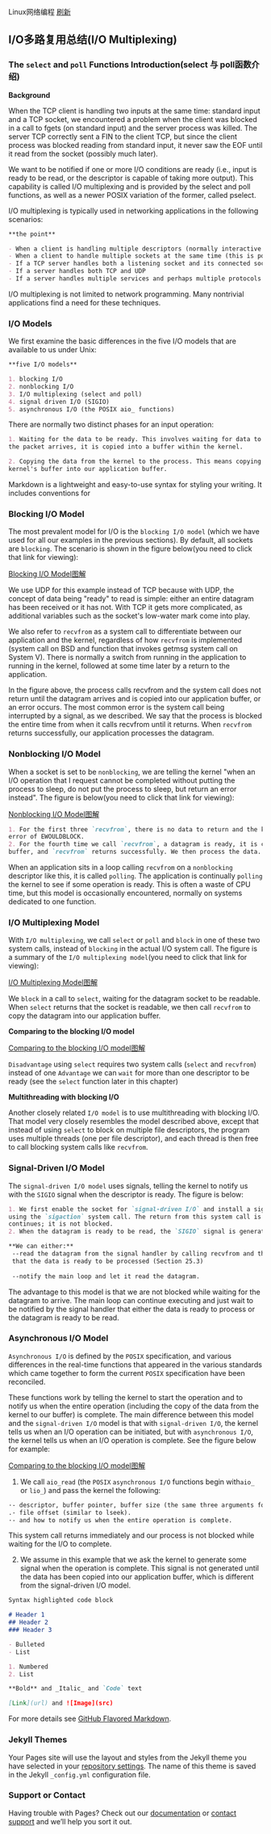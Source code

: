  Linux网络编程                                 [刷新](http://xpfan.top) 
## I/O多路复用总结(I/O Multiplexing)

### The `select` and `poll` Functions Introduction(select 与 poll函数介绍)

**Background** 

   When the TCP client is handling two inputs at the same time: standard input and a TCP socket, we encountered a problem when the client was blocked in a call to fgets (on standard input) and the server process was killed. The server TCP correctly sent a FIN to the client TCP, but since the client process was blocked reading from standard input, it never saw the EOF until it read from the socket (possibly much later).

   We want to be notified if one or more I/O conditions are ready (i.e., input is ready to be read, or the descriptor is capable of taking more output). This capability is called I/O multiplexing and is provided by the select and poll functions, as well as a newer POSIX variation of the former, called pselect.

I/O multiplexing is typically used in networking applications in the following scenarios:

```markdown
**the point**

- When a client is handling multiple descriptors (normally interactive input and a network socket)
- When a client to handle multiple sockets at the same time (this is possible, but rare)
- If a TCP server handles both a listening socket and its connected sockets
- If a server handles both TCP and UDP
- If a server handles multiple services and perhaps multiple protocols
```
I/O multiplexing is not limited to network programming. Many nontrivial applications find a need for these techniques.


### I/O Models

We first examine the basic differences in the five I/O models that are available to us under Unix:
```markdown
**five I/O models**

1. blocking I/O
2. nonblocking I/O
3. I/O multiplexing (select and poll)
4. signal driven I/O (SIGIO)
5. asynchronous I/O (the POSIX aio_ functions)
```
There are normally two distinct phases for an input operation:
```markdown
1. Waiting for the data to be ready. This involves waiting for data to arrive on the network. When 
the packet arrives, it is copied into a buffer within the kernel.

2. Copying the data from the kernel to the process. This means copying the (ready) data from the 
kernel's buffer into our application buffer.
```


Markdown is a lightweight and easy-to-use syntax for styling your writing. It includes conventions for

### Blocking I/O Model

The most prevalent model for I/O is the `blocking I/O model` (which we have used for all our examples in the previous sections). By default, all sockets are `blocking`. The scenario is shown in the figure below(you need to click that link for viewing):

[Blocking I/O Model图解](https://cdn-ossd.zipjpg.com/free/3849f02b220d363ad87602f2e26dad12_2_2_photo.png)

We use UDP for this example instead of TCP because with UDP, the concept of data being "ready" to read is simple: either an entire datagram has been received or it has not. With TCP it gets more complicated, as additional variables such as the socket's low-water mark come into play.

We also refer to `recvfrom` as a system call to differentiate between our application and the kernel, regardless of how `recvfrom` is implemented (system call on BSD and function that invokes getmsg system call on System V). There is normally a switch from running in the application to running in the kernel, followed at some time later by a return to the application.

In the figure above, the process calls recvfrom and the system call does not return until the datagram arrives and is copied into our application buffer, or an error occurs. The most common error is the system call being interrupted by a signal, as we described. We say that the process is blocked the entire time from when it calls recvfrom until it returns. When `recvfrom` returns successfully, our application processes the datagram.

### Nonblocking I/O Model

When a socket is set to be `nonblocking`, we are telling the kernel "when an I/O operation that I request cannot be completed without putting the process to sleep, do not put the process to sleep, but return an error instead". The figure is below(you need to click that link for viewing):

[Nonblocking I/O Model图解](https://cdn-ossd.zipjpg.com/free/98321944e0eddf3c659bfcf67ce19560_2_3_art.png)
```markdown
1. For the first three `recvfrom`, there is no data to return and the kernel immediately returns an 
error of EWOULDBLOCK.
2. For the fourth time we call `recvfrom`, a datagram is ready, it is copied into our application 
buffer, and `recvfrom` returns successfully. We then process the data.
```

When an application sits in a loop calling `recvfrom` on a `nonblocking` descriptor like this, it is called `polling`. The application is continually `polling` the kernel to see if some operation is ready. This is often a waste of CPU time, but this model is occasionally encountered, normally on systems dedicated to one function.

### I/O Multiplexing Model

With `I/O multiplexing`, we call `select` or `poll` and `block` in one of these two system calls, instead of `blocking` in the actual I/O system call. The figure is a summary of the `I/O multiplexing model`(you need to click that link for viewing):

[I/O Multiplexing Model图解](https://cdn-ossd.zipjpg.com/free/46f250654d113f51d7e6b0e60738e44b_2_1_photo.png)

We `block` in a call to `select`, waiting for the datagram socket to be readable. When `select` returns that the socket is readable, we then call `recvfrom` to copy the datagram into our application buffer.

**Comparing to the blocking I/O model**

[Comparing to the blocking I/O model图解](https://cdn-ossd.zipjpg.com/free/47f9f62ac85d6b89dac06253aca41709_2_1_photo.png)

`Disadvantage`
using `select` requires two system calls (`select` and `recvfrom`) instead of one
`Advantage`
we can `wait` for more than one descriptor to be ready (see the `select` function later in this chapter)

**Multithreading with blocking I/O**

Another closely related `I/O model` is to use multithreading with blocking I/O. That model very closely resembles the model described above, except that instead of using `select` to block on multiple file descriptors, the program uses multiple threads (one per file descriptor), and each thread is then free to call blocking system calls like `recvfrom`.

### Signal-Driven I/O Model

The `signal-driven I/O model` uses signals, telling the kernel to notify us with the `SIGIO` signal when the descriptor is ready. The figure is below:

```markdown
1. We first enable the socket for `signal-driven I/O` and install a signal handler 
using the `sigaction` system call. The return from this system call is immediate and our process 
continues; it is not blocked.
2. When the datagram is ready to be read, the `SIGIO` signal is generated for our process. 

**We can either:**
 --read the datagram from the signal handler by calling recvfrom and then notify the main loop 
 that the data is ready to be processed (Section 25.3)
 
 --notify the main loop and let it read the datagram.
```
 
The advantage to this model is that we are not blocked while waiting for the datagram to arrive. The main loop can continue executing and just wait to be notified by the signal handler that either the data is ready to process or the datagram is ready to be read.

### Asynchronous I/O Model

`Asynchronous I/O` is defined by the `POSIX` specification, and various differences in the real-time functions that appeared in the various standards which came together to form the current `POSIX` specification have been reconciled.

These functions work by telling the kernel to start the operation and to notify us when the entire operation (including the copy of the data from the kernel to our buffer) is complete. The main difference between this model and the `signal-driven I/O` model is that with `signal-driven I/O`, the kernel tells us when an I/O operation can be initiated, but with `asynchronous I/O`, the kernel tells us when an I/O operation is complete. See the figure below for example:

[Comparing to the blocking I/O model图解]()

1. We call `aio_read` (the `POSIX` `asynchronous I/O` functions begin with`aio_` or `lio_`) and pass the kernel the following:
```markdown
·- descriptor, buffer pointer, buffer size (the same three arguments for read),
.- file offset (similar to lseek).
·- and how to notify us when the entire operation is complete.
```
This system call returns immediately and our process is not blocked while waiting for the I/O to complete.

2. We assume in this example that we ask the kernel to generate some signal when the operation is complete. This signal is not generated until the data has been copied into our application buffer, which is different from the signal-driven I/O model.













```markdown
Syntax highlighted code block

# Header 1
## Header 2
### Header 3

- Bulleted
- List

1. Numbered
2. List

**Bold** and _Italic_ and `Code` text

[Link](url) and ![Image](src)
```

For more details see [GitHub Flavored Markdown](https://guides.github.com/features/mastering-markdown/).

### Jekyll Themes

Your Pages site will use the layout and styles from the Jekyll theme you have selected in your [repository settings](https://github.com/dujingning/dujingning.github.io/settings). The name of this theme is saved in the Jekyll `_config.yml` configuration file.

### Support or Contact

Having trouble with Pages? Check out our [documentation](https://help.github.com/categories/github-pages-basics/) or [contact support](https://github.com/contact) and we’ll help you sort it out.
